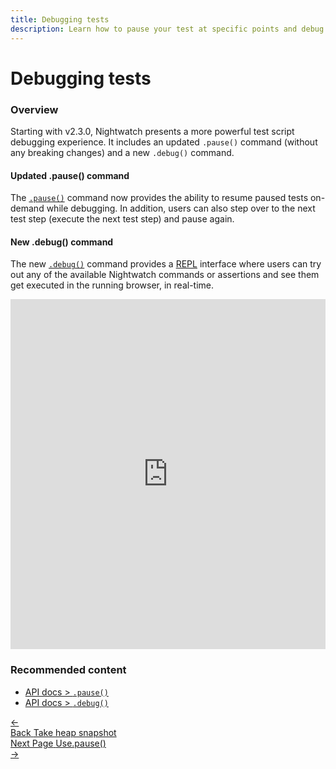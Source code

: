 ```yaml
---
title: Debugging tests
description: Learn how to pause your test at specific points and debug by accessing the browser or executing commands using a REPL interface.
---
```


<div class="page-header"><h1>Debugging tests</h1></div>

### Overview

Starting with v2.3.0, Nightwatch presents a more powerful test script debugging experience. It includes an updated `.pause()` command (without any breaking changes) and a new `.debug()` command.

#### Updated .pause() command 

The [`.pause()`](https://nightwatchjs.org/api/pause.html) command now provides the ability to resume paused tests on-demand while debugging. In addition, users can also step over to the next test step (execute the next test step) and pause again.

#### New .debug() command 

The new [`.debug()`](https://nightwatchjs.org/api/debug.html) command provides a [REPL](https://en.wikipedia.org/wiki/Read%E2%80%93eval%E2%80%93print_loop) interface where users can try out any of the available Nightwatch commands or assertions and see them get executed in the running browser, in real-time.

<iframe src="https://player.vimeo.com/video/732086808?loop=1&byline=0&portrait=0&title=0" style="width:100%;height:560px" frameborder="0" allow="autoplay; fullscreen" allowfullscreen></iframe>

### Recommended content
- [API docs > `.pause()`](https://nightwatchjs.org/api/pause.html)
- [API docs > `.debug()`](https://nightwatchjs.org/api/debug.html)

 <div class="doc-pagination pt-40">
  <div class="previous">
    <a href="https://nightwatchjs.org/guide/running-tests/take-heap-snapshot.html">
      <span>←</span>
        <div class="d-flex flex-column">
          <span class="smallT">Back</span>
          <span class="bigT">Take heap snapshot</span>
        </div>
    </a>
  </div>
  <div class="next">
    <a href="https://nightwatchjs.org/guide/debugging-tests/using-pause.html">
        <div class="d-flex flex-column">
          <span class="smallT">Next Page</span>
          <span class="bigT">Use.pause()</span>
        </div>
        <span>→</span>
    </a>
  </div>
</div>